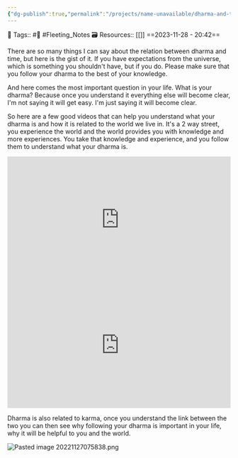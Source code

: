```yaml
---
{"dg-publish":true,"permalink":"/projects/name-unavailable/dharma-and-time/","dgPassFrontmatter":true,"noteIcon":"3","created":"2023-11-28T20:42:10.493+05:30","updated":"2023-12-21T16:57:23.806+05:30"}
---
```


🧶 Tags:: #🌱 #Fleeting_Notes 
🗃 Resources:: [[]]
==2023-11-28 - 20:42==

There are so many things I can say about the relation between dharma and time, but here is the gist of it. If you have expectations from the universe, which is something you shouldn't have, but if you do. Please make sure that you follow your dharma to the best of your knowledge.

And here comes the most important question in your life. What is your dharma? Because once you understand it everything else will become clear, I'm not saying it will get easy. I'm just saying it will become clear.

So here are a few good videos that can help you understand what your dharma is and how it is related to the world we live in. It's a 2 way street, you experience the world and the world provides you with knowledge and more experiences. You take that knowledge and experience, and you follow them to understand what your dharma is.

<div style="position: relative; padding-bottom: 56.25%; /* 16:9 aspect ratio */">
  <iframe
    src="https://www.youtube.com/embed/45pybsbsvLQ"
    style="position: absolute; top: 0; left: 0; width: 100%; height: 100%;"
    allow="autoplay; fullscreen"
    frameborder="0"
    scrolling="no"
  ></iframe>
</div>

<div style="position: relative; padding-bottom: 56.25%; /* 16:9 aspect ratio */">
  <iframe
    src="https://www.youtube.com/embed/fe6ZYTfWRik"
    style="position: absolute; top: 0; left: 0; width: 100%; height: 100%;"
    allow="autoplay; fullscreen"
    frameborder="0"
    scrolling="no"
  ></iframe>
</div>

Dharma is also related to karma, once you understand the link between the two you can then see why following your dharma is important in your life, why it will be helpful to you and the world.

![Pasted image 20221127075838.png](/img/user/Resources/%F0%9F%93%81%20Files/%F0%9F%93%B8Images/Pasted%20image%2020221127075838.png)
